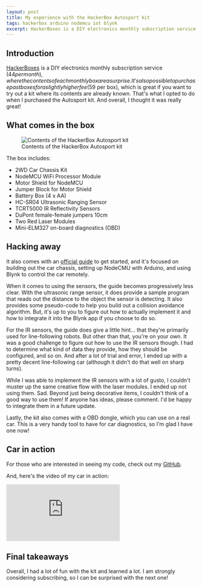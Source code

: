 ```yaml
---
layout: post
title: My experience with the HackerBox Autosport kit
tags: hackerbox arduino nodemcu iot blynk
excerpt: HackerBoxes is a DIY electronics monthly subscription service ($44 per month), where the contents of each monthly box are a surprise. It's also possible to purchase past boxes for a slightly higher fee ($59 per box), which is great if you want to try out a kit where its contents are already known. That's what I opted to do when I purchased the Autosport kit. And overall, I thought it was really great...
---
```


## Introduction

[HackerBoxes](https://hackerboxes.com/) is a DIY electronics monthly subscription service ($44 per month), where the contents of each monthly box are a surprise. It's also possible to purchase past boxes for a slightly higher fee ($59 per box), which is great if you want to try out a kit where its contents are already known. That's what I opted to do when I purchased the Autosport kit. And overall, I thought it was really great!

## What comes in the box

<figure class="figure">
  <img class="figure-img img-fluid rounded" src="https://pbs.twimg.com/media/DDhtiQ6WAAA5fOb.jpg:large" alt="Contents of the HackerBox Autosport kit">
  <figcaption class="figure-caption text-center">Contents of the HackerBox Autosport kit</figcaption>
</figure>

The box includes:

* 2WD Car Chassis Kit
* NodeMCU WiFi Processor Module
* Motor Shield for NodeMCU
* Jumper Block for Motor Shield
* Battery Box (4 x AA)
* HC-SR04 Ultrasonic Ranging Sensor
* TCRT5000 IR Reflectivity Sensors
* DuPont female-female jumpers 10cm
* Two Red Laser Modules
* Mini-ELM327 on-board diagnostics (OBD)

## Hacking away

It also comes with an [official guide](https://www.instructables.com/id/HackerBoxes-0013-Autosport/) to get started, and it's focused on building out the car chassis, setting up NodeCMU with Arduino, and using Blynk to control the car remotely.

When it comes to using the sensors, the guide becomes progressively less clear. With the ultrasonic range sensor, it does provide a sample program that reads out the distance to the object the sensor is detecting. It also provides some pseudo-code to help you build out a collision avoidance algorithm. But, it's up to you to figure out how to actually implement it and how to integrate it into the Blynk app if you choose to do so.

For the IR sensors, the guide does give a little hint... that they're primarily used for line-following robots. But other than that, you're on your own. It was a good challenge to figure out how to use the IR sensors though. I had to determine what kind of data they provide, how they should be configured, and so on. And after a lot of trial and error, I ended up with a pretty decent line-following car (although it didn't do that well on sharp turns).

While I was able to implement the IR sensors with a lot of gusto, I couldn't muster up the same creative flow with the laser modules. I ended up not using them. Sad. Beyond just being decorative items, I couldn't think of a good way to use them! If anyone has ideas, please comment. I'd be happy to integrate them in a future update.

Lastly, the kit also comes with a OBD dongle, which you can use on a real car. This is a very handy tool to have for car diagnostics, so I'm glad I have one now!

## Car in action

For those who are interested in seeing my code, check out my [GitHub](https://github.com/drejkim/HackerBoxCar).

And, here's the video of my car in action:

<div class="mb-3">
  <div class="embed-responsive embed-responsive-16by9">
    <iframe class="embed-responsive-item" src="https://www.youtube.com/embed/K7Yosm08pu0" frameborder="0" allowfullscreen=""></iframe>
  </div>
</div>

## Final takeaways

Overall, I had a lot of fun with the kit and learned a lot. I am strongly considering subscribing, so I can be surprised with the next one!